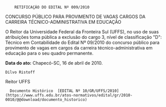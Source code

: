         RETIFICAÇÃO DO EDITAL Nº 009/2010  

CONCURSO PÚBLICO PARA PROVIMENTO DE VAGAS CARGOS DA CARREIRA TÉCNICO-ADMINISTRATIVA EM EDUCAÇÃO

 O Reitor da Universidade Federal da Fronteira Sul (UFFS), no uso de suas atribuições toma pública a exclusão do cargo 3, nível de classificação "D": Técnico em Contabilidade do Edital Nº 09/2010 do concurso público para provimento de vagas em cargos da carreira técnico-administrativa em educação para o seu quadro permanente.

  

   **Data do ato:** Chapecó-SC, 16 de abril de 2010.   
 

    Dilvo Ristoff   
 Reitor UFFS 

      Documento Histórico  [EDITAL Nº 10/GR/UFFS/2010](https://www.uffs.edu.br/atos-normativos/edital/gr/2010-0010/@@download/documento_historico)     
      